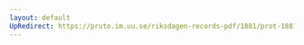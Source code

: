 ```yaml
---
layout: default
UpRedirect: https://pruto.im.uu.se/riksdagen-records-pdf/1881/prot-1881--ak--041.pdf
---
```

